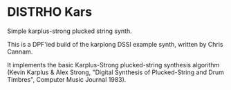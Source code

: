 # DISTRHO Kars

Simple karplus-strong plucked string synth.

This is a DPF'ied build of the karplong DSSI example synth, written by Chris Cannam.

It implements the basic Karplus-Strong plucked-string synthesis
algorithm (Kevin Karplus & Alex Strong, "Digital Synthesis of
Plucked-String and Drum Timbres", Computer Music Journal 1983).
